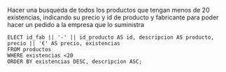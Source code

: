 Hacer una busqueda de todos los productos que tengan menos de 20 existencias, indicando su precio y id de producto y fabricante para poder hacer un pedido a la empresa que lo suministra
```
ELECT id_fab || '-' || id_producto AS id, descripcion AS producto, precio || '€' AS precio, existencias
FROM productos
WHERE existencias <20
ORDER BY existencias DESC, descripcion ASC;
```

